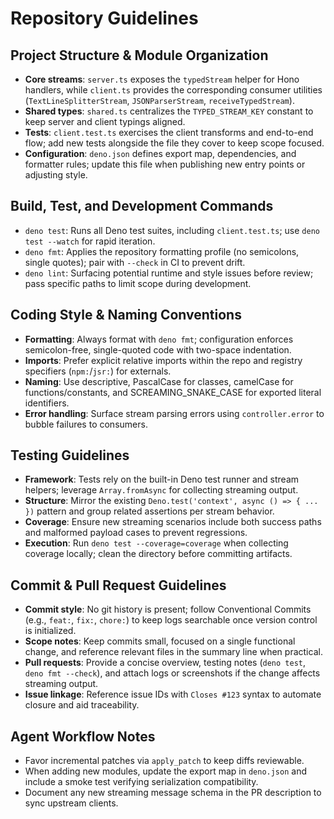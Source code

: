 # Repository Guidelines

## Project Structure & Module Organization
- **Core streams**: `server.ts` exposes the `typedStream` helper for Hono handlers, while `client.ts` provides the corresponding consumer utilities (`TextLineSplitterStream`, `JSONParserStream`, `receiveTypedStream`).
- **Shared types**: `shared.ts` centralizes the `TYPED_STREAM_KEY` constant to keep server and client typings aligned.
- **Tests**: `client.test.ts` exercises the client transforms and end-to-end flow; add new tests alongside the file they cover to keep scope focused.
- **Configuration**: `deno.json` defines export map, dependencies, and formatter rules; update this file when publishing new entry points or adjusting style.

## Build, Test, and Development Commands
- `deno test`: Runs all Deno test suites, including `client.test.ts`; use `deno test --watch` for rapid iteration.
- `deno fmt`: Applies the repository formatting profile (no semicolons, single quotes); pair with `--check` in CI to prevent drift.
- `deno lint`: Surfacing potential runtime and style issues before review; pass specific paths to limit scope during development.

## Coding Style & Naming Conventions
- **Formatting**: Always format with `deno fmt`; configuration enforces semicolon-free, single-quoted code with two-space indentation.
- **Imports**: Prefer explicit relative imports within the repo and registry specifiers (`npm:`/`jsr:`) for externals.
- **Naming**: Use descriptive, PascalCase for classes, camelCase for functions/constants, and SCREAMING_SNAKE_CASE for exported literal identifiers.
- **Error handling**: Surface stream parsing errors using `controller.error` to bubble failures to consumers.

## Testing Guidelines
- **Framework**: Tests rely on the built-in Deno test runner and stream helpers; leverage `Array.fromAsync` for collecting streaming output.
- **Structure**: Mirror the existing `Deno.test('context', async () => { ... })` pattern and group related assertions per stream behavior.
- **Coverage**: Ensure new streaming scenarios include both success paths and malformed payload cases to prevent regressions.
- **Execution**: Run `deno test --coverage=coverage` when collecting coverage locally; clean the directory before committing artifacts.

## Commit & Pull Request Guidelines
- **Commit style**: No git history is present; follow Conventional Commits (e.g., `feat:`, `fix:`, `chore:`) to keep logs searchable once version control is initialized.
- **Scope notes**: Keep commits small, focused on a single functional change, and reference relevant files in the summary line when practical.
- **Pull requests**: Provide a concise overview, testing notes (`deno test`, `deno fmt --check`), and attach logs or screenshots if the change affects streaming output.
- **Issue linkage**: Reference issue IDs with `Closes #123` syntax to automate closure and aid traceability.

## Agent Workflow Notes
- Favor incremental patches via `apply_patch` to keep diffs reviewable.
- When adding new modules, update the export map in `deno.json` and include a smoke test verifying serialization compatibility.
- Document any new streaming message schema in the PR description to sync upstream clients.
